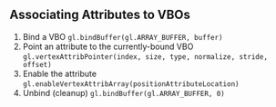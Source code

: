 

## Associating Attributes to VBOs

1. Bind a VBO
  `gl.bindBuffer(gl.ARRAY_BUFFER, buffer)`
2. Point an attribute to the currently-bound VBO
  `gl.vertexAttribPointer(index, size, type, normalize, stride, offset)`
3. Enable the attribute
  `gl.enableVertexAttribArray(positionAttributeLocation)`
4. Unbind (cleanup)
  `gl.bindBuffer(gl.ARRAY_BUFFER, 0)`
